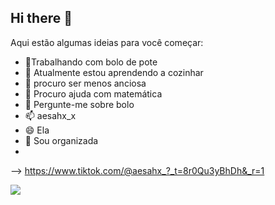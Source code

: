 ## Hi there 👋
Aqui estão algumas ideias para você começar:

-  🍰Trabalhando com bolo de pote
- 🌱 Atualmente estou aprendendo a cozinhar
- 👯 procuro ser menos anciosa
- 🤔 Procuro ajuda com matemática
- 💬 Pergunte-me sobre bolo
- 📫 aesahx_x
- 😄 Ela 
- 🎀 Sou organizada
- 
--> https://www.tiktok.com/@aesahx_?_t=8r0Qu3yBhDh&_r=1

![](https://media.tenor.com/w0mONcLVXiMAAAAi/flamengo-cora%C3%A7%C3%A3o.gif)

  
